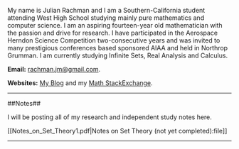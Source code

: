 My name is Julian Rachman and I am a Southern-California student attending West High School studying mainly pure mathematics and computer science. I am an aspiring fourteen-year old mathematician with the passion and drive for research. I have participated in the Aerospace Herndon Science Competition two-consecutive years and was invited to many prestigious conferences based sponsored AIAA and held in Northrop Grumman. I am currently studying Infinite Sets, Real Analysis and Calculus.

**Email:** [rachman.jm@gmail.com](mailto:rachman.jm@gmail.com).

**Websites:** [My Blog](http://jmrresearch.wordpress.com) and my [Math StackExchange](http://math.stackexchange.com/users/200808/julian-rachman).
_______________________________________________________________________________________

##Notes##

I will be posting all of my research and independent study notes here.

[[Notes_on_Set_Theory1.pdf|Notes on Set Theory (not yet completed):file]]

______________________________________________________________________________
